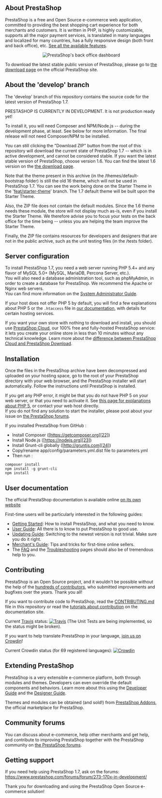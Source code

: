About PrestaShop
--------

PrestaShop is a free and Open Source e-commerce web application, committed to providing the best shopping cart experience for both merchants and customers. It is written in PHP, is highly customizable, supports all the major payment services, is translated in many languages and localized for many countries, has a fully responsive design (both front and back office), etc. [See all the available features][1].

<p align="center">
  <img src="http://www.prestashop.com/images/banners/general/ps161-screenshot-github.png" alt="PrestaShop's back office dashboard"/>
</p>

To download the latest stable public version of PrestaShop, please go to [the download page][2] on the official PrestaShop site.


About the 'develop' branch
--------

The 'develop' branch of this repository contains the source code for the latest version of PrestaShop 1.7.

PRESTASHOP IS CURRENTLY IN DEVELOPMENT. It is not production ready yet!

To install it, you will need Composer and NPM/Node.js -- during the development phase, at least. See below for more information. The final release will not need Composer/NPM to be installed.

You can still clicking the "Download ZIP" button from the root of this repository will download the current state of PrestaShop 1.7 -- which is in active development, and cannot be considered stable. If you want the latest stable version of PrestaShop, choose version 1.6. You can find the latest 1.6 version on the [the download page][2].

Note that the theme present in this archive (in the /themes/default-bootstrap folder) is still the old 16 theme, which will not be used in PrestaShop 1.7. You can see the work being done on the Starter Theme in the '[feat/starter-theme](https://github.com/PrestaShop/PrestaShop/tree/feat/starter-theme)' branch. The 1.7 default theme will be built upon the Starter Theme.

Also, the ZIP file does not contain the default modules. Since the 1.6 theme needs these module, the store will not display much as-is, even if you install the Starter Theme. We therefore advise you to focus your tests on the back office for the time being -- unless you are helping the team improve the Starter Theme.

Finally, the ZIP file contains resources for developers and designers that are not in the public archive, such as the unit testing files (in the /tests folder). 


Server configuration
--------

To install PrestaShop 1.7, you need a web server running PHP 5.4+ and any flavor of MySQL 5.0+ (MySQL, MariaDB, Percona Server, etc.).  
You will also need a database administration tool, such as phpMyAdmin, in order to create a database for PrestaShop.
We recommend the Apache or Nginx web servers.  
You can find more information on the [System Administrator Guide][19].

If your host does not offer PHP 5 by default, you will find a few explanations about PHP 5 or the `.htaccess` file in [our documentation][3], with details for certain hosting services.

If you want your own store with nothing to download and install, you should use [PrestaShop Cloud][4], our 100% free and fully-hosted PrestaShop service: it lets you create your online store in less than 10 minutes without any technical knowledge. Learn more about the [difference between PrestaShop Cloud and PrestaShop Download][10].


Installation
--------

Once the files in the PrestaShop archive have been decompressed and uploaded on your hosting space, go to the root of your PrestaShop directory with your web browser, and the PrestaShop installer will start automatically. Follow the instructions until PrestaShop is installed.

If you get any PHP error, it might be that you do not have PHP 5 on your web server, or that you need to activate it. See [this page for explanations about PHP 5][3], or contact your web host directly.  
If you do not find any solution to start the installer, please post about your issue on [the PrestaShop forums][5].

If you installed PrestaShop from GitHub :

* Install Composer ([https://getcomposer.org][22])
* Install Node.js ([https://nodejs.org][23])
* Install Grunt-cli globally ([http://gruntjs.com][24])
* Copy/rename app/config/parameters.yml.dist file to parameters.yml
* Then run :

>
    composer install
    npm install -g grunt-cli
    npm install

User documentation
--------

The official PrestaShop documentation is available online [on its own website][6]

First-time users will be particularly interested in the following guides:
* [Getting Started][13]: How to install PrestaShop, and what you need to know.
* [User Guide][14]: All there is to know to put PrestaShop to good use.
* [Updating Guide][15]: Switching to the newest version is not trivial. Make sure you do it right.
* [Merchant's Guide][16]: Tips and tricks for first-time online sellers.
* The [FAQ][17] and the [Troubleshooting][18] pages should also be of tremendous help to you.


Contributing
--------

PrestaShop is an Open Source project, and it wouldn't be possible without the help of the [hundreds of contributors][21], who submitted improvements and bugfixes over the years. Thank you all!

If you want to contribute code to PrestaShop, read the [CONTRIBUTING.md][7] file in this repository or read the [tutorials about contribution][8] on the documentation site.

Current [Travis](https://travis-ci.org/) status: [![Travis](https://travis-ci.org/PrestaShop/PrestaShop.svg?branch=master)](https://travis-ci.org/PrestaShop/PrestaShop) (The Unit Tests are being implemented, so the status might be broken).

If you want to help translate PrestaShop in your language, [join us on Crowdin][9]!

Current Crowdin status (for 69 registered languages): [![Crowdin](https://crowdin.net/badges/prestashop-official/localized.png)](https://crowdin.net/project/prestashop-official)


Extending PrestaShop
--------

PrestaShop is a very extensible e-commerce platform, both through modules and themes. Developers can even override the default components and behaviors. Learn more about this using the [Developer Guide][11] and the [Designer Guide][12].

Themes and modules can be obtained (and sold!) from [PrestaShop Addons][20], the official marketplace for PrestaShop.


Community forums
--------

You can discuss about e-commerce, help other merchants and get help, and contribute to improving PrestaShop together with the PrestaShop community on [the PrestaShop forums][5].


Getting support
--------

If you need help using PrestaShop 1.7, ask on the forums: https://www.prestashop.com/forums/forum/273-170x-in-development/


Thank you for downloading and using the PrestaShop Open Source e-commerce solution!

[1]: https://www.prestashop.com/en/online-store-builder
[2]: http://www.prestashop.com/en/download
[3]: http://doc.prestashop.com/display/PS16/Misc.+information#Misc.information-ActivatingPHP5
[4]: http://www.prestashop.com
[5]: http://www.prestashop.com/forums/
[6]: http://doc.prestashop.com
[7]: CONTRIBUTING.md
[8]: http://doc.prestashop.com/display/PS16/Contributing+to+PrestaShop
[9]: https://crowdin.net/project/prestashop-official
[10]: https://www.prestashop.com/en/ecommerce-software
[11]: http://doc.prestashop.com/display/PS16/Developer+Guide
[12]: http://doc.prestashop.com/display/PS16/Designer+Guide
[13]: http://doc.prestashop.com/display/PS16/Getting+Started
[14]: http://doc.prestashop.com/display/PS16/User+Guide
[15]: http://doc.prestashop.com/display/PS16/Updating+PrestaShop
[16]: http://doc.prestashop.com/display/PS16/Merchant%27s+Guide
[17]: http://doc.prestashop.com/display/PS16/FAQ
[18]: http://doc.prestashop.com/display/PS16/Troubleshooting
[19]: http://doc.prestashop.com/display/PS16/System+Administrator+Guide
[20]: http://addons.prestashop.com/
[21]: CONTRIBUTORS.md
[22]: https://getcomposer.org
[23]: https://nodejs.org
[24]: http://gruntjs.com
